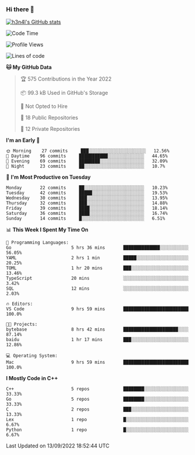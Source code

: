 ### Hi there 👋

[![h3n4l's GitHub stats](https://github-readme-stats.vercel.app/api?username=h3n4l&count_private=true&show_icons=true&theme=radical)](https://github.com/h3n4l/github-readme-stats)

<!--START_SECTION:waka-->
![Code Time](http://img.shields.io/badge/Code%20Time-666%20hrs%2053%20mins-blue)

![Profile Views](http://img.shields.io/badge/Profile%20Views-3-blue)

![Lines of code](https://img.shields.io/badge/From%20Hello%20World%20I%27ve%20Written-43%20Thousand%20lines%20of%20code-blue)

**🐱 My GitHub Data** 

> 🏆 575 Contributions in the Year 2022
 > 
> 📦 99.3 kB Used in GitHub's Storage 
 > 
> 🚫 Not Opted to Hire
 > 
> 📜 18 Public Repositories 
 > 
> 🔑 12 Private Repositories  
 > 
**I'm an Early 🐤** 

```text
🌞 Morning    27 commits     ███░░░░░░░░░░░░░░░░░░░░░░   12.56% 
🌆 Daytime    96 commits     ███████████░░░░░░░░░░░░░░   44.65% 
🌃 Evening    69 commits     ████████░░░░░░░░░░░░░░░░░   32.09% 
🌙 Night      23 commits     ██░░░░░░░░░░░░░░░░░░░░░░░   10.7%

```
📅 **I'm Most Productive on Tuesday** 

```text
Monday       22 commits     ██░░░░░░░░░░░░░░░░░░░░░░░   10.23% 
Tuesday      42 commits     █████░░░░░░░░░░░░░░░░░░░░   19.53% 
Wednesday    30 commits     ███░░░░░░░░░░░░░░░░░░░░░░   13.95% 
Thursday     32 commits     ███░░░░░░░░░░░░░░░░░░░░░░   14.88% 
Friday       39 commits     ████░░░░░░░░░░░░░░░░░░░░░   18.14% 
Saturday     36 commits     ████░░░░░░░░░░░░░░░░░░░░░   16.74% 
Sunday       14 commits     █░░░░░░░░░░░░░░░░░░░░░░░░   6.51%

```


📊 **This Week I Spent My Time On** 

```text
💬 Programming Languages: 
Go                       5 hrs 36 mins       ██████████████░░░░░░░░░░░   56.05% 
YAML                     2 hrs 1 min         █████░░░░░░░░░░░░░░░░░░░░   20.25% 
TOML                     1 hr 20 mins        ███░░░░░░░░░░░░░░░░░░░░░░   13.46% 
TypeScript               20 mins             ░░░░░░░░░░░░░░░░░░░░░░░░░   3.42% 
SQL                      12 mins             ░░░░░░░░░░░░░░░░░░░░░░░░░   2.03%

🔥 Editors: 
VS Code                  9 hrs 59 mins       █████████████████████████   100.0%

🐱‍💻 Projects: 
bytebase                 8 hrs 42 mins       █████████████████████░░░░   87.14% 
baidu                    1 hr 17 mins        ███░░░░░░░░░░░░░░░░░░░░░░   12.86%

💻 Operating System: 
Mac                      9 hrs 59 mins       █████████████████████████   100.0%

```

**I Mostly Code in C++** 

```text
C++                      5 repos             ████████░░░░░░░░░░░░░░░░░   33.33% 
Go                       5 repos             ████████░░░░░░░░░░░░░░░░░   33.33% 
C                        2 repos             ███░░░░░░░░░░░░░░░░░░░░░░   13.33% 
Lex                      1 repo              █░░░░░░░░░░░░░░░░░░░░░░░░   6.67% 
Python                   1 repo              █░░░░░░░░░░░░░░░░░░░░░░░░   6.67%

```



 Last Updated on 13/09/2022 18:52:44 UTC
<!--END_SECTION:waka-->

